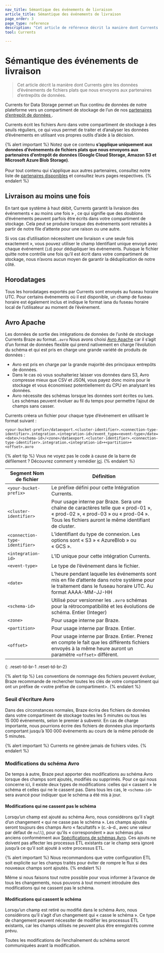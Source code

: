 ```yaml
---
nav_title: Sémantique des événements de livraison
article_title: Sémantique des événements de livraison
page_order: 3
page_type: reference
description: "Cet article de référence décrit la manière dont Currents gère les données d’événements de fichiers plats que nous envoyons aux partenaires d’entrepôts de données."
tool: Currents

---
```


# Sémantique des événements de livraison

> Cet article décrit la manière dont Currents gère les données d’événements de fichiers plats que nous envoyons aux partenaires d’entrepôts de données.

Currents for Data Storage permet un flux continu de données de notre plateforme vers un compartiment de stockage de l’un de nos [partenaires d’entrepôt de données ]({{site.baseurl}}/user_guide/data_and_analytics/braze_currents/available_partners/).

Currents écrit les fichiers Avro dans votre compartiment de stockage à des seuils réguliers, ce qui vous permet de traiter et d’analyser les données d’événements en utilisant vos propres outils d’aide à la décision.

{% alert important %}
Notez que ce contenu **s’applique uniquement aux données d’événements de fichiers plats que nous envoyons aux partenaires d’entrepôt de données (Google Cloud Storage, Amazon S3 et Microsoft Azure Blob Storage)**. <br><br>Pour tout contenu qui s’applique aux autres partenaires, consultez notre liste de [partenaires disponibles]({{site.baseurl}}/user_guide/data_and_analytics/braze_currents/available_partners/) et consultez leurs pages respectives.
{% endalert %}


## Livraison au moins une fois

En tant que système à haut débit, Currents garantit la livraison des événements « au moins une fois » , ce qui signifie que des doublons d’événements peuvent parfois être écrits dans votre compartiment de stockage. Cela peut se produire lorsque des événements sont retraités à partir de notre file d’attente pour une raison ou une autre.

Si vos cas d’utilisation nécessitent une livraison « une seule fois exactement », vous pouvez utiliser le champ Identifiant unique envoyé avec chaque événement (`id`) pour dédupliquer les événements. Puisque le fichier quitte notre contrôle une fois qu’il est écrit dans votre compartiment de stockage, nous n’avons aucun moyen de garantir la déduplication de notre côté.

## Horodatages

Tous les horodatages exportés par Currents sont envoyés au fuseau horaire UTC. Pour certains événements où il est disponible, un champ de fuseau horaire est également inclus et indique le format iana du fuseau horaire local de l’utilisateur au moment de l’événement.

## Avro Apache

Les données de sortie des intégrations de données de l’unité de stockage Currents Braze au format.`.avro` Nous avons choisi [Avro Apache](https://avro.apache.org/) car il s’agit d’un format de données flexible qui prend nativement en charge l’évolution du schéma et qui est pris en charge une grande variété de produits de données : 

- Avro est pris en charge par la grande majorité des principaux entrepôts de données.
- Dans le cas où vous souhaiteriez laisser vos données dans S3, Avro compresse mieux que CSV et JSON, vous payez donc moins pour le stockage et vous économisez potentiellement du CPU en analysant les données.
- Avro nécessite des schémas lorsque les données sont écrites ou lues. Les schémas peuvent évoluer au fil du temps pour permettre l’ajout de champs sans casser.

Currents créera un fichier pour chaque type d’événement en utilisant le format suivant :

```
<your-bucket-prefix>/dataexport.<cluster-identifier>.<connection-type-identifier>.integration.<integration-id>/event_type=<event-type>/date=<date>/<schema-id>/<zone>/dataexport.<cluster-identifier>.<connection-type-identifier>.integration.<integration-id>+<partition>+<offset>.avro
```

{% alert tip %}
Vous ne voyez pas le code à cause de la barre de défilement ? Découvrez comment y remédier [ici]({{site.baseurl}}/help/help_articles/docs/scroll_bar_overlap/).
{% endalert %}

|Segment Nom de fichier |Définition|
|---|---|
| `<your-bucket-prefix>` | Le préfixe défini pour cette Intégration Currents. |
| `<cluster-identifier>` | Pour usage interne par Braze. Sera une chaîne de caractères telle que « prod-01 », « prod-02 », « prod-03 » ou « prod-04 ». Tous les fichiers auront le même identifiant de cluster.|
| `<connection-type-identifier>` | L’identifiant du type de connexion. Les options sont « S3 » « AzureBlob » ou « GCS ». |
| `<integration-id>` | L’ID unique pour cette intégration Currents. |
| `<event-type>` | Le type de l’événement dans le fichier. |
| `<date>` | L’heure pendant laquelle les événements sont mis en file d’attente dans notre système pour le traitement dans le fuseau horaire UTC. Au format AAAA-MM-JJ-HH |
| `<schema-id>` | Utilisé pour versionner les `.avro` schémas pour la rétrocompatibilité et les évolutions de schéma. Entier (Integer) |
| `<zone>` | Pour usage interne par Braze. |
| `<partition>` | Pour usage interne par Braze. Entier. |
| `<offset>`| Pour usage interne par Braze. Entier. Prenez en compte le fait que les différents fichiers envoyés à la même heure auront un paramètre `<offset>` différent. |
{: .reset-td-br-1 .reset-td-br-2}

{% alert tip %}
Les conventions de nommage des fichiers peuvent évoluer, Braze recommande de rechercher toutes les clés de votre compartiment qui ont un préfixe de &lt;votre préfixe de compartiment&gt;.
{% endalert %}

### Seuil d’écriture Avro

Dans des circonstances normales, Braze écrira des fichiers de données dans votre compartiment de stockage toutes les 5 minutes ou tous les 15 000 événements, selon le premier à subvenir. En cas de charge importante, nous pourrions écrire des fichiers de données plus importants comportant jusqu’à 100 000 événements au cours de la même période de 5 minutes.

{% alert important %}
Currents ne génére jamais de fichiers vides.
{% endalert %}

### Modifications du schéma Avro

De temps à autre, Braze peut apporter des modifications au schéma Avro lorsque des champs sont ajoutés, modifiés ou supprimés. Pour ce qui nous concerne ici, il existe deux types de modifications :celles qui « cassent » le schéma et celles qui ne le cassent pas. Dans tous les cas, le `<schema-id>` sera avancé pour indiquer que le schéma a été mis à jour.

#### Modifications qui ne cassent pas le schéma

Lorsqu’un champ est ajouté au schéma Avro, nous considérons qu’il s’agit d’un changement « qui ne casse pas le schéma ». Les champs ajoutés seront toujours des champs Avro « facultatifs » (c.-à-d., avec une valeur par défaut de `null`), pour qu’ils « correspondent » aux schémas plus anciens conformément aux [Spécifications de schémas Avro](http://avro.apache.org/docs/current/spec.html#schema+resolution). Ces ajouts ne doivent pas affecter les processus ETL existants car le champ sera ignoré jusqu’à ce qu’il soit ajouté à votre processus ETL. 

{% alert important %}
Nous recommandons que votre configuration ETL soit explicite sur les champs traités pour éviter de rompre le flux si des nouveaux champs sont ajoutés.
{% endalert %}

Même si nous faisons tout notre possible pour vous informer à l’avance de tous les changements, nous pouvons à tout moment introduire des modifications qui ne cassent pas le schéma.

#### Modifications qui cassent le schéma

Lorsqu’un champ est retiré ou modifié dans le schéma Avro, nous considérons qu’il s’agit d’un changement qui « casse le schéma ». Ce type de changement peuvent nécessiter de modifier les processus ETL existants, car les champs utilisés ne peuvent plus être enregistrés comme prévu.

Toutes les modifications de l’enchaînement du schéma seront communiquées avant la modification.
